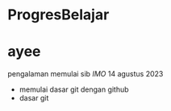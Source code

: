 # ProgresBelajar
ayee
==
pengalaman memulai sib
*IMO*
14 agustus 2023
- memulai dasar git dengan github
- dasar git
